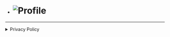 - # ![Profile](https://img.shields.io/badge/Subscriber-Services-blue?style=for-the-badge&logo=github&logoColor=white)

---

<details>
  <summary> Privacy Policy </summary>

**Privacy Policy for Subscriber Services**

Introduction:
At `Subscriber Services` we respect the privacy of our users. This program does not interfere with user files, modify them, or collect any personal data.

1. **Data Collection:**
The program does not collect or store any personal data from users.

2. **Use of Data:**
Since the program does not collect personal data, no data is used in any way.

3. **User Files:**
The program does not interfere with any files stored on the user's device and does not read or modify any data.

4. **Data Protection:**
No sensitive data is collected, so there is no need for specific protection.

5. **User Rights:**
Since the program does not handle personal data, there is no data to modify or delete.
